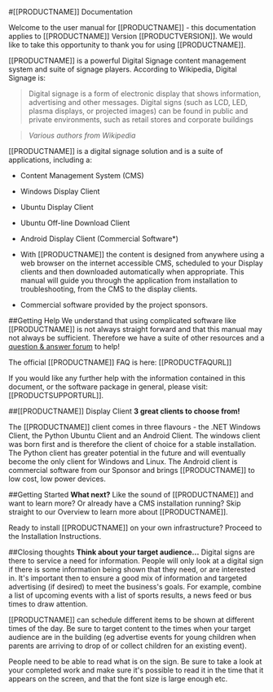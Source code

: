 <!--toc=getting_started-->
#[[PRODUCTNAME]] Documentation

Welcome to the user manual for [[PRODUCTNAME]] - this documentation applies to [[PRODUCTNAME]] Version [[PRODUCTVERSION]]. We would like to take this opportunity to thank you for using [[PRODUCTNAME]].

[[PRODUCTNAME]] is a powerful Digital Signage content management system and suite of signage players. According to Wikipedia, Digital Signage is:

> Digital signage is a form of electronic display that shows information, advertising and other messages. Digital signs (such as LCD, LED, plasma displays, or projected images) can be found in public and private environments, such as retail stores and corporate buildings

> *Various authors from Wikipedia*

[[PRODUCTNAME]] is a digital signage solution and is a suite of applications, including a:

* Content Management System (CMS)
* Windows Display Client
* Ubuntu Display Client
* Ubuntu Off-line Download Client
* Android Display Client (Commercial Software*)
* With [[PRODUCTNAME]] the content is designed from anywhere using a web browser on the internet accessible CMS, scheduled to your Display clients and then downloaded automatically when appropriate. This manual will guide you through the application from installation to troubleshooting, from the CMS to the display clients.

* Commercial software provided by the project sponsors.


##Getting Help
We understand that using complicated software like [[PRODUCTNAME]] is not always straight forward and that this manual may not always be sufficient. Therefore we have a suite of other resources and a [question &amp; answer forum]([[PRODUCTSUPPORTURL]]) to help!

The official [[PRODUCTNAME]] FAQ is here: [[PRODUCTFAQURL]]

If you would like any further help with the information contained in this document, or the software package in general, please visit: [[PRODUCTSUPPORTURL]].

##[[PRODUCTNAME]] Display Client 
**3 great clients to choose from!**

The [[PRODUCTNAME]] client comes in three flavours - the .NET Windows Client, the Python Ubuntu Client and an Android Client. The windows client was born first and is therefore the client of choice for a stable installation. The Python client has greater potential in the future and will eventually become the only client for Windows and Linux. The Android client is commercial software from our Sponsor and brings [[PRODUCTNAME]] to low cost, low power devices.

##Getting Started 
**What next?**
Like the sound of [[PRODUCTNAME]] and want to learn more? Or already have a CMS installation running? Skip straight to our Overview to learn more about [[PRODUCTNAME]].

Ready to install [[PRODUCTNAME]] on your own infrastructure? Proceed to the Installation Instructions.

##Closing thoughts
**Think about your target audience...**
Digital signs are there to service a need for information. People will only look at a digital sign if there is some information being shown that they need, or are interested in. It's important then to ensure a good mix of information and targeted advertising (if desired) to meet the business's goals. For example, combine a list of upcoming events with a list of sports results, a news feed or bus times to draw attention.

[[PRODUCTNAME]] can schedule different items to be shown at different times of the day. Be sure to target content to the times when your target audience are in the building (eg advertise events for young children when parents are arriving to drop of or collect children for an existing event).

People need to be able to read what is on the sign. Be sure to take a look at your completed work and make sure it's possible to read it in the time that it appears on the screen, and that the font size is large enough etc.